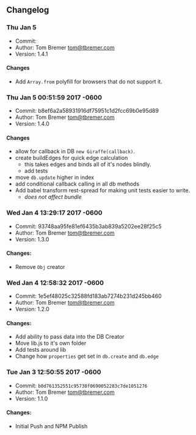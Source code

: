 Changelog
----

### Thu Jan 5 
- Commit:
- Author: Tom Bremer <tom@tbremer.com>
- Version: 1.4.1

#### Changes
- Add `Array.from` polyfill for browsers that do not support it.

### Thu Jan 5 00:51:59 2017 -0600
- Commit: b8ef6a2a58931916df75951c1d2fcc69b0e95d89
- Author: Tom Bremer <tom@tbremer.com>
- Version: 1.4.0

#### Changes
- allow for callback in DB `new Giraffe(callback)`.
- create buildEdges for quick edge calculation
  - this takes edges and binds all of it's nodes blindly.
  - add tests
- move `db.update` higher in index
- add conditional callback calling in all db methods
- Add babel transform rest-spread for making unit tests easier to write.
  - _does not affect bundle_

### Wed Jan 4 13:29:17 2017 -0600
- Commit: 93748aa95fe81ef6435b3ab839a5202ee28f25c5
- Author: Tom Bremer <tom@tbremer.com>
- Version: 1.3.0

#### Changes:
- Remove `Obj` creator

### Wed Jan 4 12:58:32 2017 -0600
- Commit: 1e5ef48025c32588fd183ab7274b231d245bb460
- Author: Tom Bremer <tom@tbremer.com>
- Version: 1.2.0

#### Changes:
- Add ability to pass data into the DB Creator
- Move lib.js to it's own folder
- Add tests around lib
- Change how `properties` get set in `db.create` and `db.edge`

### Tue Jan 3 12:50:55 2017 -0600
- Commit: `b0d761352551c95738f0690052283c7de1051276`
- Author: Tom Bremer <tom@tbremer.com>
- Version: 1.1.0

#### Changes:
- Initial Push and NPM Publish
